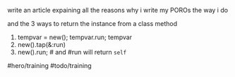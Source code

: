 write an article expaining all the reasons why i write my POROs the way i do

and the 3 ways to return the instance from a class method

1. tempvar = new(); tempvar.run; tempvar
2. new().tap(&:run)
3. new().run; # and #run will return `self`

#hero/training #todo/training
